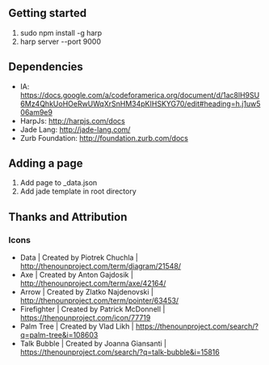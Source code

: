 ## Getting started

1. sudo npm install -g harp
2. harp server --port 9000

## Dependencies

- IA: https://docs.google.com/a/codeforamerica.org/document/d/1ac8lH9SU6Mz4QhkUoHOeRwUWqXrSnHM34pKIHSKYG70/edit#heading=h.j1uw506am9e9
- HarpJs: http://harpjs.com/docs
- Jade Lang: http://jade-lang.com/
- Zurb Foundation: http://foundation.zurb.com/docs

## Adding a page

1. Add page to _data.json
2. Add jade template in root directory

## Thanks and Attribution

### Icons
- Data | Created by Piotrek Chuchla | http://thenounproject.com/term/diagram/21548/
- Axe | Created by Anton Gajdosik | http://thenounproject.com/term/axe/42164/
- Arrow | Created by Zlatko Najdenovski | http://thenounproject.com/term/pointer/63453/
- Firefighter | Created by Patrick McDonnell | https://thenounproject.com/icon/77719
- Palm Tree | Created by Vlad Likh | https://thenounproject.com/search/?q=palm-tree&i=108603
- Talk Bubble | Created by Joanna Giansanti | https://thenounproject.com/search/?q=talk-bubble&i=15816